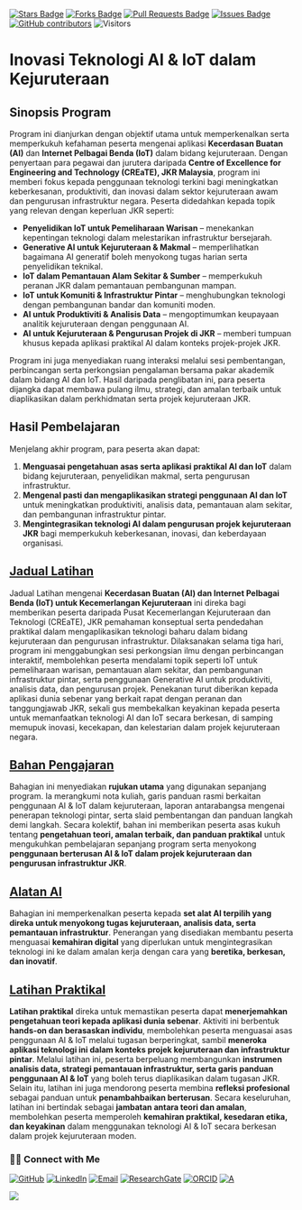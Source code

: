 <a href="https://github.com/drshahizan/short-course/stargazers"><img src="https://img.shields.io/github/stars/drshahizan/short-course" alt="Stars Badge"/></a>
<a href="https://github.com/drshahizan/short-course/network/members"><img src="https://img.shields.io/github/forks/drshahizan/short-course" alt="Forks Badge"/></a>
<a href="https://github.com/drshahizan/short-course/pulls"><img src="https://img.shields.io/github/issues-pr/drshahizan/short-course" alt="Pull Requests Badge"/></a>
<a href="https://github.com/drshahizan/short-course"><img src="https://img.shields.io/github/issues/drshahizan/short-course" alt="Issues Badge"/></a>
<a href="https://github.com/drshahizan/short-course/graphs/contributors"><img alt="GitHub contributors" src="https://img.shields.io/github/contributors/drshahizan/short-course?color=2b9348"></a>
![Visitors](https://api.visitorbadge.io/api/visitors?path=https%3A%2F%2Fgithub.com%2Fdrshahizan%2Fshort-course&labelColor=%23d9e3f0&countColor=%23697689&style=flat)


# Inovasi Teknologi AI & IoT dalam Kejuruteraan

## Sinopsis Program

Program ini dianjurkan dengan objektif utama untuk memperkenalkan serta memperkukuh kefahaman peserta mengenai aplikasi **Kecerdasan Buatan (AI)** dan **Internet Pelbagai Benda (IoT)** dalam bidang kejuruteraan. Dengan penyertaan para pegawai dan jurutera daripada **Centre of Excellence for Engineering and Technology (CREaTE), JKR Malaysia**, program ini memberi fokus kepada penggunaan teknologi terkini bagi meningkatkan keberkesanan, produktiviti, dan inovasi dalam sektor kejuruteraan awam dan pengurusan infrastruktur negara. Peserta didedahkan kepada topik yang relevan dengan keperluan JKR seperti:

* **Penyelidikan IoT untuk Pemeliharaan Warisan** – menekankan kepentingan teknologi dalam melestarikan infrastruktur bersejarah.
* **Generative AI untuk Kejuruteraan & Makmal** – memperlihatkan bagaimana AI generatif boleh menyokong tugas harian serta penyelidikan teknikal.
* **IoT dalam Pemantauan Alam Sekitar & Sumber** – memperkukuh peranan JKR dalam pemantauan pembangunan mampan.
* **IoT untuk Komuniti & Infrastruktur Pintar** – menghubungkan teknologi dengan pembangunan bandar dan komuniti moden.
* **AI untuk Produktiviti & Analisis Data** – mengoptimumkan keupayaan analitik kejuruteraan dengan penggunaan AI.
* **AI untuk Kejuruteraan & Pengurusan Projek di JKR** – memberi tumpuan khusus kepada aplikasi praktikal AI dalam konteks projek-projek JKR.

Program ini juga menyediakan ruang interaksi melalui sesi pembentangan, perbincangan serta perkongsian pengalaman bersama pakar akademik dalam bidang AI dan IoT. Hasil daripada penglibatan ini, para peserta dijangka dapat membawa pulang ilmu, strategi, dan amalan terbaik untuk diaplikasikan dalam perkhidmatan serta projek kejuruteraan JKR.

## Hasil Pembelajaran

Menjelang akhir program, para peserta akan dapat:

1. **Menguasai pengetahuan asas serta aplikasi praktikal AI dan IoT** dalam bidang kejuruteraan, penyelidikan makmal, serta pengurusan infrastruktur.
2. **Mengenal pasti dan mengaplikasikan strategi penggunaan AI dan IoT** untuk meningkatkan produktiviti, analisis data, pemantauan alam sekitar, dan pembangunan infrastruktur pintar.
3. **Mengintegrasikan teknologi AI dalam pengurusan projek kejuruteraan JKR** bagi memperkukuh keberkesanan, inovasi, dan keberdayaan organisasi.

## [Jadual Latihan](materials/tentatif.md)

Jadual Latihan mengenai **Kecerdasan Buatan (AI) dan Internet Pelbagai Benda (IoT) untuk Kecemerlangan Kejuruteraan** ini direka bagi memberikan peserta daripada Pusat Kecemerlangan Kejuruteraan dan Teknologi (CREaTE), JKR pemahaman konseptual serta pendedahan praktikal dalam mengaplikasikan teknologi baharu dalam bidang kejuruteraan dan pengurusan infrastruktur. Dilaksanakan selama tiga hari, program ini menggabungkan sesi perkongsian ilmu dengan perbincangan interaktif, membolehkan peserta mendalami topik seperti IoT untuk pemeliharaan warisan, pemantauan alam sekitar, dan pembangunan infrastruktur pintar, serta penggunaan Generative AI untuk produktiviti, analisis data, dan pengurusan projek. Penekanan turut diberikan kepada aplikasi dunia sebenar yang berkait rapat dengan peranan dan tanggungjawab JKR, sekali gus membekalkan keyakinan kepada peserta untuk memanfaatkan teknologi AI dan IoT secara berkesan, di samping memupuk inovasi, kecekapan, dan kelestarian dalam projek kejuruteraan negara.

## [Bahan Pengajaran](materials/teaching.md)

Bahagian ini menyediakan **rujukan utama** yang digunakan sepanjang program. Ia merangkumi nota kuliah, garis panduan rasmi berkaitan penggunaan AI & IoT dalam kejuruteraan, laporan antarabangsa mengenai penerapan teknologi pintar, serta slaid pembentangan dan panduan langkah demi langkah. Secara kolektif, bahan ini memberikan peserta asas kukuh tentang **pengetahuan teori, amalan terbaik, dan panduan praktikal** untuk mengukuhkan pembelajaran sepanjang program serta menyokong **penggunaan berterusan AI & IoT dalam projek kejuruteraan dan pengurusan infrastruktur JKR**.

## [Alatan AI](materials/ai.md)

Bahagian ini memperkenalkan peserta kepada **set alat AI terpilih yang direka untuk menyokong tugas kejuruteraan, analisis data, serta pemantauan infrastruktur**. Penerangan yang disediakan membantu peserta menguasai **kemahiran digital** yang diperlukan untuk mengintegrasikan teknologi ini ke dalam amalan kerja dengan cara yang **beretika, berkesan, dan inovatif**.

## [Latihan Praktikal](materials/latihan.md)

**Latihan praktikal** direka untuk memastikan peserta dapat **menerjemahkan pengetahuan teori kepada aplikasi dunia sebenar**. Aktiviti ini berbentuk **hands-on dan berasaskan individu**, membolehkan peserta menguasai asas penggunaan AI & IoT melalui tugasan berperingkat, sambil **meneroka aplikasi teknologi ini dalam konteks projek kejuruteraan dan infrastruktur pintar**. Melalui latihan ini, peserta berpeluang membangunkan **instrumen analisis data, strategi pemantauan infrastruktur, serta garis panduan penggunaan AI & IoT** yang boleh terus diaplikasikan dalam tugasan JKR. Selain itu, latihan ini juga mendorong peserta membina **refleksi profesional** sebagai panduan untuk **penambahbaikan berterusan**. Secara keseluruhan, latihan ini bertindak sebagai **jambatan antara teori dan amalan**, membolehkan peserta memperoleh **kemahiran praktikal, kesedaran etika, dan keyakinan** dalam menggunakan teknologi AI & IoT secara berkesan dalam projek kejuruteraan moden.

### 🙌🏻 Connect with Me
<p align="left">
    <a href="https://github.com/drshahizan" target="_blank"><img alt="GitHub" src="https://img.shields.io/badge/-@drshahizan-181717?style=flat-square&logo=GitHub&logoColor=white"></a>
    <a href="https://www.linkedin.com/in/drshahizan" target="_blank"><img alt="LinkedIn" src="https://img.shields.io/badge/-drshahizan-blue?style=flat-square&logo=Linkedin&logoColor=white&link=https://www.linkedin.com/in/drshahizan/"></a>
    <a href="mailto:shahizan@utm.my" target="_blank"><img alt="Email" src="https://img.shields.io/badge/-shahizan@utm.my-c14438?style=flat-square&logo=Gmail&logoColor=white&link=mailto:shahizan@utm.my.com"></a>
    <a href="https://www.researchgate.net/profile/Mohd-Othman-28" target="_blank"><img alt="ResearchGate" src="https://img.shields.io/badge/-ResearchGate-00CCBB?style=flat-square&logo=ResearchGate&logoColor=white"></a>
    <a href="https://orcid.org/0000-0003-4261-1873" target="_blank"><img alt="ORCID" src="https://img.shields.io/badge/-ORCID-A6CE39?style=flat-square&logo=ORCID&logoColor=white"></a> 
 <a href="https://visitorbadge.io/status?path=https%3A%2F%2Fgithub.com%2Fdrshahizan" target="_blank"><img alt="A" src="https://api.visitorbadge.io/api/visitors?path=https%3A%2F%2Fgithub.com%2Fdrshahizan&labelColor=%23697689&countColor=%23555555&style=plastic"></a>
 
![](https://hit.yhype.me/github/profile?user_id=81284918)
</p>


